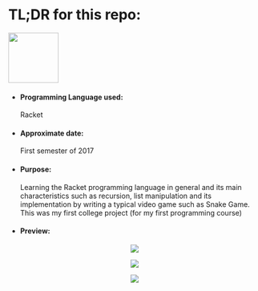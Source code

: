 <h1>TL;DR for this repo:</h1>
<img src="https://upload.wikimedia.org/wikipedia/commons/thumb/c/c1/Racket-logo.svg/512px-Racket-logo.svg.png" height="100" width="100">
<ul>
  <li><h4>Programming Language used:</h4>Racket</li>
  <li><h4>Approximate date:</h4>First semester of 2017</li>
  <li><h4>Purpose:</h4>Learning the Racket programming language in general and its main characteristics such as recursion, list manipulation and its implementation by writing a typical video game such as Snake Game. This was my first college project (for my first programming course)</li>
  <li><h4>Preview:</h4>
  </li>
</ul>
<p align="center">
    <img src="https://i.ibb.co/z5BvMg9/Screenshot-from-2021-05-01-18-34-21.png">
</p>
<p align="center">
    <img src="https://i.ibb.co/HzPMMmZ/Screenshot-from-2021-05-01-18-32-59.png">
</p>
<p align="center">
    <img src="https://i.ibb.co/Ryk7rYv/Screenshot-from-2021-05-01-18-34-14.png">
</p>
